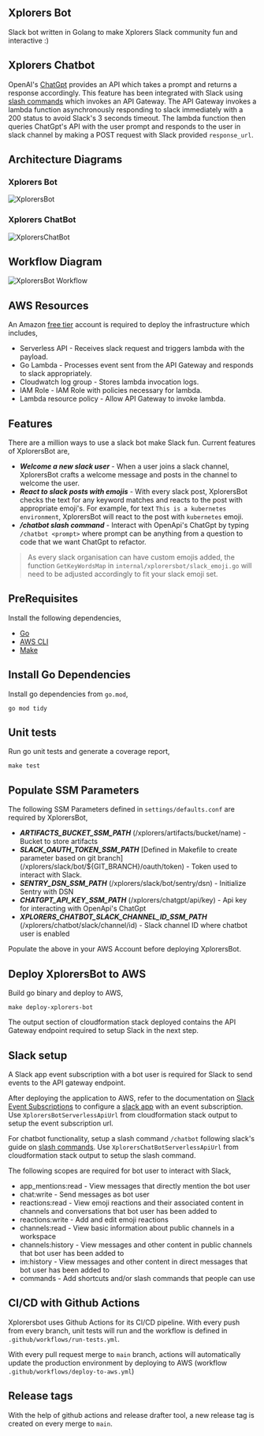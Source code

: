 ## Xplorers Bot
Slack bot written in Golang to make Xplorers Slack community fun and interactive :)

## Xplorers Chatbot

OpenAI's [ChatGpt](https://openai.com/blog/chatgpt/) provides an API which takes a prompt and returns a response accordingly. This feature has been integrated with Slack using [slash commands](https://api.slack.com/interactivity/slash-commands) which invokes an API Gateway. The API Gateway invokes a lambda function asynchronously responding to slack immediately with a 200 status to avoid Slack's 3 seconds timeout. The lambda function then queries ChatGpt's API with the user prompt and responds to the user in slack channel by making a POST request with Slack provided `response_url`.

## Architecture Diagrams

### Xplorers Bot
![XplorersBot](assets/xplorersbot.png)

### Xplorers ChatBot
![XplorersChatBot](assets/xplorers-chatbot.png)

## Workflow Diagram
![XplorersBot Workflow](assets/xplorersbot-workflow.png)

## AWS Resources

An Amazon [free tier](https://aws.amazon.com/free) account is required to deploy the infrastructure which includes,

* Serverless API - Receives slack request and triggers lambda with the payload.
* Go Lambda - Processes event sent from the API Gateway and responds to slack appropriately.
* Cloudwatch log group - Stores lambda invocation logs.
* IAM Role - IAM Role with policies necessary for lambda.
* Lambda resource policy - Allow API Gateway to invoke lambda.

## Features

There are a million ways to use a slack bot make Slack fun. Current features of XplorersBot are,

* ***Welcome a new slack user*** - When a user joins a slack channel, XplorersBot crafts a welcome message and posts in the channel to welcome the user.
* ***React to slack posts with emojis*** - With every slack post, XplorersBot checks the text for any keyword matches and reacts to the post with appropriate emoji's. For example, for text `This is a kubernetes environment`, XplorersBot will react to the post with `kubernetes` emoji.
* ***/chatbot slash command*** - Interact with OpenApi's ChatGpt by typing `/chatbot <prompt>` where prompt can be anything from a question to code that we want ChatGpt to refactor.

> As every slack organisation can have custom emojis added, the function `GetKeyWordsMap` in `internal/xplorersbot/slack_emoji.go` will need to be adjusted accordingly to fit your slack emoji set.

## PreRequisites

Install the following dependencies,

* [Go](https://go.dev/doc/install)
* [AWS CLI](https://docs.aws.amazon.com/cli/latest/userguide/getting-started-install.html)
* [Make](https://www.gnu.org/software/make/)

## Install Go Dependencies

Install go dependencies from `go.mod`,

```
go mod tidy
```

## Unit tests

Run go unit tests and generate a coverage report,

```
make test
```

## Populate SSM Parameters

The following SSM Parameters defined in `settings/defaults.conf` are required by XplorersBot,

* ***ARTIFACTS_BUCKET_SSM_PATH*** (/xplorers/artifacts/bucket/name) - Bucket to store artifacts
* ***SLACK_OAUTH_TOKEN_SSM_PATH*** [Defined in Makefile to create parameter based on git branch] (/xplorers/slack/bot/${GIT_BRANCH}/oauth/token) - Token used to interact with Slack.
* ***SENTRY_DSN_SSM_PATH*** (/xplorers/slack/bot/sentry/dsn) - Initialize Sentry with DSN
* ***CHATGPT_API_KEY_SSM_PATH*** (/xplorers/chatgpt/api/key) - Api key for interacting with OpenApi's ChatGpt
* ***XPLORERS_CHATBOT_SLACK_CHANNEL_ID_SSM_PATH*** (/xplorers/chatbot/slack/channel/id) - Slack channel ID where chatbot user is enabled

Populate the above in your AWS Account before deploying XplorersBot.

## Deploy XplorersBot to AWS

Build go binary and deploy to AWS,

```
make deploy-xplorers-bot
```

The output section of cloudformation stack deployed contains the API Gateway endpoint required to setup Slack in the next step.

## Slack setup

A Slack app event subscription with a bot user is required for Slack to send events to the API gateway endpoint.

After deploying the application to AWS, refer to the documentation on [Slack Event Subscriptions](https://api.slack.com/events-api) to configure a [slack app](https://api.slack.com/authentication/basics) with an event subscription. Use `XplorersBotServerlessApiUrl` from cloudformation stack output to setup the event subscription url.

For chatbot functionality, setup a slash command `/chatbot` following slack's guide on [slash commands](https://api.slack.com/interactivity/slash-commands). Use `XplorersChatBotServerlessApiUrl` from cloudformation stack output to setup the slash command.

The following scopes are required for bot user to interact with Slack,
* app_mentions:read - View messages that directly mention the bot user
* chat:write - Send messages as bot user
* reactions:read - View emoji reactions and their associated content in channels and conversations that bot user has been added to
* reactions:write - Add and edit emoji reactions
* channels:read - View basic information about public channels in a workspace
* channels:history - View messages and other content in public channels that bot user has been added to
* im:history - View messages and other content in direct messages that bot user has been added to
* commands - Add shortcuts and/or slash commands that people can use


## CI/CD with Github Actions

Xplorersbot uses Github Actions for its CI/CD pipeline. With every push from every branch, unit tests will run and the workflow is defined in `.github/workflows/run-tests.yml`.

With every pull request merge to `main` branch, actions will automatically update the production environment by deploying to AWS (workflow `.github/workflows/deploy-to-aws.yml`)

## Release tags

With the help of github actions and release drafter tool, a new release tag is created on every merge to `main`.
